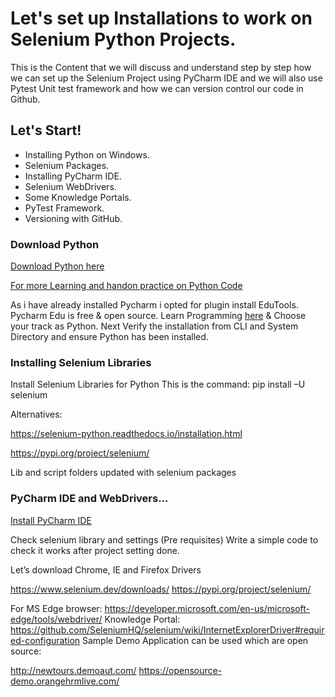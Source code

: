 # Let's set up Installations to work on Selenium Python Projects.
This is the Content that we will discuss and understand step by step how we can set up the Selenium Project using PyCharm IDE and we will also use Pytest Unit test framework and how we can version control our code in Github.

## Let's Start!

* Installing Python on Windows.
* Selenium Packages.
* Installing PyCharm IDE.
* Selenium WebDrivers.
* Some Knowledge Portals.
* PyTest Framework.
* Versioning with GitHub.

### Download Python
[Download Python here](https://www.python.org/downloads/)

[For more Learning and handon practice on Python Code](https://www.jetbrains.com/pycharm-edu/)

As i have already installed Pycharm i opted for plugin install EduTools. Pycharm Edu is free & open source.
Learn Programming [here](https://www.jetbrains.com/academy/) & Choose your track as Python. 
Next Verify the installation from CLI and System Directory and ensure Python has been installed.

### Installing Selenium Libraries
Install Selenium Libraries for Python
This is the command: pip install –U selenium

Alternatives: 

https://selenium-python.readthedocs.io/installation.html

https://pypi.org/project/selenium/

Lib and script folders updated with selenium packages

### PyCharm IDE and WebDrivers...
[Install PyCharm IDE](https://www.jetbrains.com/pycharm/download)

Check selenium library and settings (Pre requisites)
Write a simple code to check it works after project setting done.

Let’s download Chrome, IE and Firefox Drivers

https://www.selenium.dev/downloads/
https://pypi.org/project/selenium/

For MS Edge browser: https://developer.microsoft.com/en-us/microsoft-edge/tools/webdriver/
Knowledge Portal: https://github.com/SeleniumHQ/selenium/wiki/InternetExplorerDriver#required-configuration
Sample Demo Application can be used which are open source: 

http://newtours.demoaut.com/
https://opensource-demo.orangehrmlive.com/

